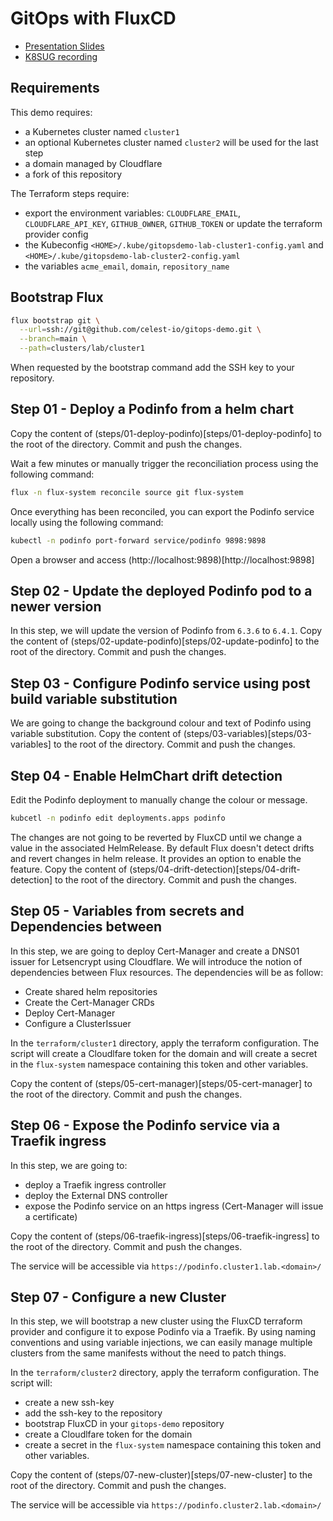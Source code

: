 # GitOps with FluxCD

- [Presentation Slides](assets/GitOps-with-FluxCD.pdf)
- [K8SUG recording](https://youtu.be/Dg-v4hpNQlc)

## Requirements

This demo requires:

- a Kubernetes cluster named `cluster1`
- an optional Kubernetes cluster named `cluster2` will be used for the last step
- a domain managed by Cloudflare
- a fork of this repository

The Terraform steps require:

- export the environment variables: `CLOUDFLARE_EMAIL`, `CLOUDFLARE_API_KEY`, `GITHUB_OWNER`, `GITHUB_TOKEN` or update the terraform provider config
- the Kubeconfig `<HOME>/.kube/gitopsdemo-lab-cluster1-config.yaml` and `<HOME>/.kube/gitopsdemo-lab-cluster2-config.yaml`
- the variables `acme_email`, `domain`, `repository_name`

## Bootstrap Flux

```sh
flux bootstrap git \
  --url=ssh://git@github.com/celest-io/gitops-demo.git \
  --branch=main \
  --path=clusters/lab/cluster1
```

When requested by the bootstrap command add the SSH key to your repository.

## Step 01 - Deploy a Podinfo from a helm chart

Copy the content of (steps/01-deploy-podinfo)[steps/01-deploy-podinfo] to the root of the directory. Commit and push the changes.

Wait a few minutes or manually trigger the reconciliation process using the following command:

```sh
flux -n flux-system reconcile source git flux-system
```

Once everything has been reconciled, you can export the Podinfo service locally using the following command:

```sh
kubectl -n podinfo port-forward service/podinfo 9898:9898
```

Open a browser and access (http://localhost:9898)[http://localhost:9898]

## Step 02 - Update the deployed Podinfo pod to a newer version

In this step, we will update the version of Podinfo from `6.3.6` to `6.4.1`.
Copy the content of (steps/02-update-podinfo)[steps/02-update-podinfo] to the root of the directory. Commit and push the changes.

## Step 03 - Configure Podinfo service using post build variable substitution

We are going to change the background colour and text of Podinfo using variable substitution.
Copy the content of (steps/03-variables)[steps/03-variables] to the root of the directory. Commit and push the changes.

## Step 04 - Enable HelmChart drift detection

Edit the Podinfo deployment to manually change the colour or message.

```sh
kubcetl -n podinfo edit deployments.apps podinfo
```

The changes are not going to be reverted by FluxCD until we change a value in the associated HelmRelease. By default Flux doesn't detect drifts and revert changes in helm release. It provides an option to enable the feature.
Copy the content of (steps/04-drift-detection)[steps/04-drift-detection] to the root of the directory. Commit and push the changes.

## Step 05 - Variables from secrets and Dependencies between

In this step, we are going to deploy Cert-Manager and create a DNS01 issuer for Letsencrypt using Cloudflare.
We will introduce the notion of dependencies between Flux resources. The dependencies will be as follow:

- Create shared helm repositories
- Create the Cert-Manager CRDs
- Deploy Cert-Manager
- Configure a ClusterIssuer

In the `terraform/cluster1` directory, apply the terraform configuration. The script will create a Cloudlfare token for the domain and will create a secret in the `flux-system` namespace containing this token and other variables.

Copy the content of (steps/05-cert-manager)[steps/05-cert-manager] to the root of the directory. Commit and push the changes.

## Step 06 - Expose the Podinfo service via a Traefik ingress

In this step, we are going to:

- deploy a Traefik ingress controller
- deploy the External DNS controller
- expose the Podinfo service on an https ingress (Cert-Manager will issue a certificate)

Copy the content of (steps/06-traefik-ingress)[steps/06-traefik-ingress] to the root of the directory. Commit and push the changes.

The service will be accessible via `https://podinfo.cluster1.lab.<domain>/`

## Step 07 - Configure a new Cluster

In this step, we will bootstrap a new cluster using the FluxCD terraform provider and configure it to expose Podinfo via a Traefik. By using naming conventions and using variable injections, we can easily manage multiple clusters from the same manifests without the need to patch things.

In the `terraform/cluster2` directory, apply the terraform configuration. The script will:

- create a new ssh-key
- add the ssh-key to the repository
- bootstrap FluxCD in your `gitops-demo` repository
- create a Cloudlfare token for the domain
- create a secret in the `flux-system` namespace containing this token and other variables.

Copy the content of (steps/07-new-cluster)[steps/07-new-cluster] to the root of the directory. Commit and push the changes.

The service will be accessible via `https://podinfo.cluster2.lab.<domain>/`
